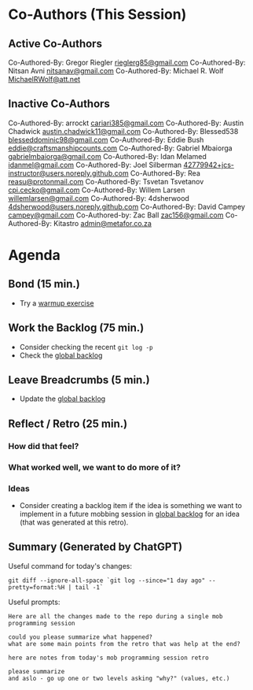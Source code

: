 # Co-Authors (This Session)

## Active Co-Authors

Co-Authored-By: Gregor Riegler <rieglerg85@gmail.com>
Co-Authored-By: Nitsan Avni <nitsanav@gmail.com>
Co-Authored-By: Michael R. Wolf <MichaelRWolf@att.net>

## Inactive Co-Authors

Co-Authored-By: arrockt <cariari385@gmail.com>
Co-Authored-By: Austin Chadwick <austin.chadwick11@gmail.com>
Co-Authored-By: Blessed538 <blesseddominic98@gmail.com>
Co-Authored-By: Eddie Bush <eddie@craftsmanshipcounts.com>
Co-Authored-By: Gabriel Mbaiorga <gabrielmbaiorga@gmail.com>
Co-Authored-By: Idan Melamed <idanmel@gmail.com>
Co-Authored-By: Joel Silberman <42779942+jcs-instructor@users.noreply.github.com>
Co-Authored-By: Rea <reasu@protonmail.com>
Co-Authored-By: Tsvetan Tsvetanov <cpi.cecko@gmail.com>
Co-Authored-By: Willem Larsen <willemlarsen@gmail.com>
Co-Authored-By: 4dsherwood <4dsherwood@users.noreply.github.com>
Co-Authored-By: David Campey <campey@gmail.com>
Co-Authored-by: Zac Ball <zac156@gmail.com>
Co-Authored-By: Kitastro <admin@metafor.co.za>

# Agenda

## Bond (15 min.)

-   Try a [warmup exercise](../docs/warmup-exercises.md)

## Work the Backlog (75 min.)

-   Consider checking the recent `git log -p`
-   Check the [global backlog](../docs/backlog.md)

## Leave Breadcrumbs (5 min.)

-   Update the [global backlog](../docs/backlog.md)

## Reflect / Retro (25 min.)

### How did that feel?

### What worked well, we want to do more of it?

### Ideas

-   Consider creating a backlog item if the idea is something we want to implement in a future mobbing session in [global backlog](../docs/backlog.md)
    for an idea (that was generated at this retro).

## Summary (Generated by ChatGPT)

Useful command for today's changes:

```shell
git diff --ignore-all-space `git log --since="1 day ago" --pretty=format:%H | tail -1`
```

Useful prompts:

```
Here are all the changes made to the repo during a single mob programming session

could you please summarize what happened?
what are some main points from the retro that was help at the end?
```

```
here are notes from today's mob programming session retro

please summarize
and aslo - go up one or two levels asking "why?" (values, etc.)
```
